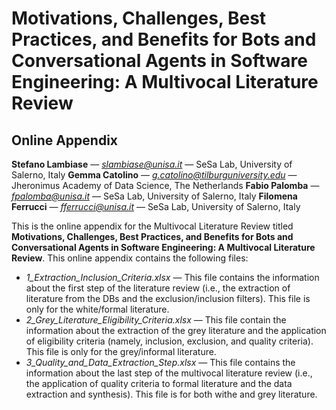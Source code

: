# Motivations, Challenges, Best Practices, and Benefits for Bots and Conversational Agents in Software Engineering: A Multivocal Literature Review
## Online Appendix

**Stefano Lambiase** — *slambiase@unisa.it* — SeSa Lab, University of Salerno, Italy
**Gemma Catolino** — *g.catolino@tilburguniversity.edu* — Jheronimus Academy of Data Science, The Netherlands
**Fabio Palomba** — *fpalomba@unisa.it* — SeSa Lab, University of Salerno, Italy
**Filomena Ferrucci** — *fferrucci@unisa.it* — SeSa Lab, University of Salerno, Italy

This is the online appendix for the Multivocal Literature Review titled **Motivations, Challenges, Best Practices, and Benefits for Bots and Conversational Agents in Software Engineering: A Multivocal Literature Review**.
This online appendix contains the following files:

- *1_Extraction_Inclusion_Criteria.xlsx* — This file contains the information about the first step of the literature review (i.e., the extraction of literature from the DBs and the exclusion/inclusion filters). This file is only for the white/formal literature.
- *2_Grey_Literature_Eligibility_Criteria.xlsx* — This file contain the information about the extraction of the grey literature and the application of eligibility criteria (namely, inclusion, exclusion, and quality criteria). This file is only for the grey/informal literature.
- *3_Quality_and_Data_Extraction_Step.xlsx* — This file contains the information about the last step of the multivocal literature review (i.e., the application of quality criteria to formal literature and the data extraction and synthesis). This file is for both withe and grey literature.
